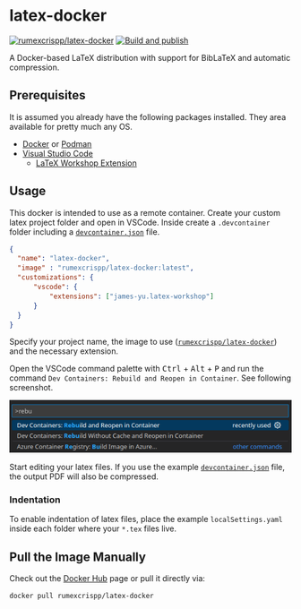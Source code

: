 # latex-docker

[![rumexcrispp/latex-docker](https://img.shields.io/badge/Docker%20Hub-rumexcrispp%2Flatex--docker-blue)](https://hub.docker.com/r/rumexcrispp/latex-docker)
[![Build and publish](https://github.com/rumexcrisp/latex-docker/actions/workflows/build.yml/badge.svg)](https://github.com/rumexcrisp/latex-docker/actions/workflows/build.yml)

A Docker-based LaTeX distribution with support for BibLaTeX and automatic compression.

## Prerequisites

It is assumed you already have the following packages installed. They area available for pretty much any OS.

- [Docker](https://docs.docker.com/engine/install/) or [Podman](https://podman.io/)
- [Visual Studio Code](https://code.visualstudio.com/)
  - [LaTeX Workshop Extension](https://marketplace.visualstudio.com/items?itemName=James-Yu.latex-workshop)

## Usage

This docker is intended to use as a remote container. Create your custom latex project folder and open in VSCode. Inside create a `.devcontainer` folder including a [`devcontainer.json`](.devcontainer/devcontainer.json) file.

```json
{
  "name": "latex-docker",
  "image" : "rumexcrispp/latex-docker:latest",
  "customizations": {
      "vscode": {
          "extensions": ["james-yu.latex-workshop"]
      }
  }
}
```

Specify your project name, the image to use ([`rumexcrispp/latex-docker`](https://hub.docker.com/r/rumexcrispp/latex-docker)) and the necessary extension.

Open the VSCode command palette with <kbd>Ctrl</kbd> + <kbd>Alt</kbd> + <kbd>P</kbd> and run the command `Dev Containers: Rebuild and Reopen in Container`. See following screenshot.

![screenshot of command palette](doc/images/command_palette.png)

Start editing your latex files. If you use the example [`devcontainer.json`](.devcontainer/devcontainer.json) file, the output PDF will also be compressed.

### Indentation

To enable indentation of latex files, place the example `localSettings.yaml` inside each folder where your `*.tex` files live.

## Pull the Image Manually

Check out the [Docker Hub](https://hub.docker.com/r/rumexcrispp/latex-docker) page or pull it directly via:

```sh
docker pull rumexcrispp/latex-docker
```
